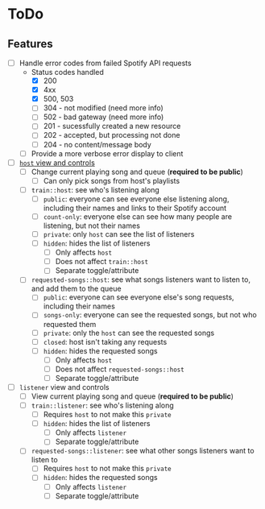# ToDo

## Features

+ [ ] Handle error codes from failed Spotify API requests
	+ Status codes handled
		+ [x] 200
		+ [x] 4xx
		+ [x] 500, 503
		+ [ ] 304 - not modified (need more info)
		+ [ ] 502 - bad gateway (need more info)
		+ [ ] 201 - sucessfully created a new resource
		+ [ ] 202 - accepted, but processing not done
		+ [ ] 204 - no content/message body
	+ [ ] Provide a more verbose error display to client
+ [ ] [`host` view and controls](design/host.md)
	+ [ ] Change current playing song and queue (**required to be public**)
		+ [ ] Can only pick songs from host's playlists
	+ [ ] `train::host`: see who's listening along
		+ [ ] `public`: everyone can see everyone else listening along, including their names and links to their Spotify account
		+ [ ] `count-only`: everyone else can see how many people are listening, but not their names
		+ [ ] `private`: only `host` can see the list of listeners
		+ [ ] `hidden`: hides the list of listeners
			+ [ ] Only affects `host`
			+ [ ] Does not affect `train::host`
			+ [ ] Separate toggle/attribute
	+ [ ] `requested-songs::host`: see what songs listeners want to listen to, and add them to the queue
		+ [ ] `public`: everyone can see everyone else's song requests, including their names
		+ [ ] `songs-only`: everyone can see the requested songs, but not who requested them
		+ [ ] `private`: only the `host` can see the requested songs
		+ [ ] `closed`: host isn't taking any requests
		+ [ ] `hidden`: hides the requested songs
			+ [ ] Only affects `host`
			+ [ ] Does not affect `requested-songs::host`
			+ [ ] Separate toggle/attribute
+ [ ] `listener` view and controls
	+ [ ] View current playing song and queue (**required to be public**)
	+ [ ] `train::listener`: see who's listening along
		+ [ ] Requires `host` to not make this `private`
		+ [ ] `hidden`: hides the list of listeners
			+ [ ] Only affects `listener`
			+ [ ] Separate toggle/attribute
	+ [ ] `requested-songs::listener`: see what other songs listeners want to listen to
		+ [ ] Requires `host` to not make this `private`
		+ [ ] `hidden`: hides the requested songs
			+ [ ] Only affects `listener`
			+ [ ] Separate toggle/attribute
